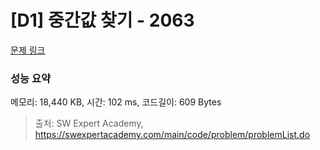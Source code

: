 # [D1] 중간값 찾기 - 2063 

[문제 링크](https://swexpertacademy.com/main/code/problem/problemDetail.do?contestProbId=AV5QPsXKA2UDFAUq) 

### 성능 요약

메모리: 18,440 KB, 시간: 102 ms, 코드길이: 609 Bytes



> 출처: SW Expert Academy, https://swexpertacademy.com/main/code/problem/problemList.do